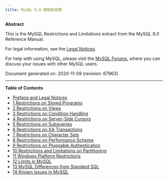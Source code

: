 ```yaml
---
title: MySQL 8.0 限制和局限
---
```


**Abstract**

This is the MySQL Restrictions and Limitations extract from the MySQL 8.0 Reference Manual.

For legal information, see the [Legal Notices](https://dev.mysql.com/doc/mysql-reslimits-excerpt/8.0/en/preface.html#legalnotice).

For help with using MySQL, please visit the [MySQL Forums](http://forums.mysql.com/), where you can discuss your issues with other MySQL users.

Document generated on: 2020-11-09 (revision: 67963)

---

**Table of Contents**

- [Preface and Legal Notices](https://dev.mysql.com/doc/mysql-reslimits-excerpt/8.0/en/preface.html)
- [1 Restrictions on Stored Programs](https://dev.mysql.com/doc/mysql-reslimits-excerpt/8.0/en/stored-program-restrictions.html)
- [2 Restrictions on Views](https://dev.mysql.com/doc/mysql-reslimits-excerpt/8.0/en/view-restrictions.html)
- [3 Restrictions on Condition Handling](https://dev.mysql.com/doc/mysql-reslimits-excerpt/8.0/en/condition-handling-restrictions.html)
- [4 Restrictions on Server-Side Cursors](https://dev.mysql.com/doc/mysql-reslimits-excerpt/8.0/en/cursor-restrictions.html)
- [5 Restrictions on Subqueries](https://dev.mysql.com/doc/mysql-reslimits-excerpt/8.0/en/subquery-restrictions.html)
- [6 Restrictions on XA Transactions](https://dev.mysql.com/doc/mysql-reslimits-excerpt/8.0/en/xa-restrictions.html)
- [7 Restrictions on Character Sets](https://dev.mysql.com/doc/mysql-reslimits-excerpt/8.0/en/charset-restrictions.html)
- [8 Restrictions on Performance Schema](https://dev.mysql.com/doc/mysql-reslimits-excerpt/8.0/en/performance-schema-restrictions.html)
- [9 Restrictions on Pluggable Authentication](https://dev.mysql.com/doc/mysql-reslimits-excerpt/8.0/en/pluggable-authentication-restrictions.html)
- [10 Restrictions and Limitations on Partitioning](https://dev.mysql.com/doc/mysql-reslimits-excerpt/8.0/en/partitioning-limitations.html)
- [11 Windows Platform Restrictions](https://dev.mysql.com/doc/mysql-reslimits-excerpt/8.0/en/windows-restrictions.html)
- [12 Limits in MySQL](https://dev.mysql.com/doc/mysql-reslimits-excerpt/8.0/en/limits.html)
- [13 MySQL Differences from Standard SQL](https://dev.mysql.com/doc/mysql-reslimits-excerpt/8.0/en/differences-from-ansi.html)
- [14 Known Issues in MySQL](https://dev.mysql.com/doc/mysql-reslimits-excerpt/8.0/en/known-issues.html)
